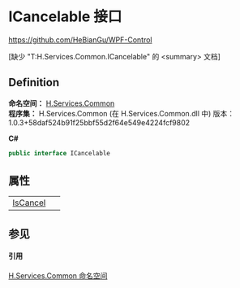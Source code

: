 # ICancelable 接口
https://github.com/HeBianGu/WPF-Control

\[缺少 "T:H.Services.Common.ICancelable" 的 &lt;summary&gt; 文档\]



## Definition
**命名空间：** <a href="b9cdd84f-6623-a51a-f53b-465103ced202">H.Services.Common</a>  
**程序集：** H.Services.Common (在 H.Services.Common.dll 中) 版本：1.0.3+58daf524b91f25bbf55d2f64e549e4224fcf9802

**C#**
``` C#
public interface ICancelable
```



## 属性
<table>
<tr>
<td><a href="ff4261e9-bfd0-408d-a669-129f535e56c0">IsCancel</a></td>
<td> </td></tr>
</table>

## 参见


#### 引用
<a href="b9cdd84f-6623-a51a-f53b-465103ced202">H.Services.Common 命名空间</a>  

